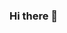 ### Hi there 👋

<!--
**chiakangZacHung/chiakangZacHung** is a ✨ _special_ ✨ repository because its `README.md` (this file) appears on your GitHub profile.

I am a Data Science graduate with a strong passion for data and coding. During my spare time I engjoy learning Italian and backpacking.

- 🔭 I’m currently working on ...
- 🌱 I’m currently learning ...
- 👯 I’m looking to collaborate on ...
- 🤔 I’m looking for help with ...
- 💬 Ask me about ...
- 📫 How to reach me: 
- 😄 Pronouns: ...
- ⚡ Fun fact: ...
-->
